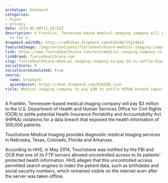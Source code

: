 ```yaml
---
archetype: bookmark
categories:
- hipaa
- privacy
date: 2019-05-08T11:24:52Z
description: A Franklin, Tennessee-based medical imaging company will pay $3 million
  to the U.
dropmark.editURL: http://radhikan.dropmark.com/616548/19124615
featuredImage: /img/content/post/fiercehealthcare-medical-imaging-company-to-pay-3m-to-settle-hipaa-breach-impacting-300k-patients.jpg
link: https://www.fiercehealthcare.com/tech/medical-imaging-company-to-pay-3m-to-settle-hipaa-breach-impacting-300k-patients
linkBrand: fiercehealthcare.com
slug: fiercehealthcare-medical-imaging-company-to-pay-3m-to-settle-hipaa-breach-impacting-300k-patients
socialScore: 9
socialScoreSimulated: true
source:
  name: Dropmark
  apiendpoint: https://shah.dropmark.com/616548.json
title: Medical imaging company to pay $3M to settle HIPAA breach impacting 300K patients
---
```

A Franklin, Tennessee-based medical imaging company will pay $3 million to the U.S. Department of Health and Human Services Office for Civil Rights (OCR) to settle potential Health Insurance Portability and Accountability Act (HIPAA) violations for a data breach that exposed the health information of 300,000 patients.

Touchstone Medical Imaging provides diagnostic medical imaging services in Nebraska, Texas, Colorado, Florida and Arkansas.
 
According to HHS, in May 2014, Touchstone was notified by the FBI and OCR that one of its FTP servers allowed uncontrolled access to its patients’ protected health information. HHS alleges that this uncontrolled access permitted search engines to index the patient data, such as birthdates and social security numbers, which remained visible on the internet even after the server was taken offline.

